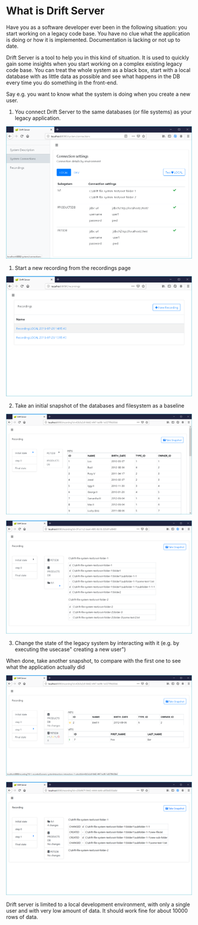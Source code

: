 # What is Drift Server

Have you as a software developer ever been in the following situation: you start working on a legacy code base. You have no clue what the application is doing or how it is implemented. Documentation is lacking or not up to date.  

Drift Server is a tool to help you in this kind of situation.  It is used to quickly gain some insights when you start working on a complex existing legacy code base. You can treat the whole system as a black box, start with a local database with as little data as possible and see what happens in the DB every time you do something in the front-end.

Say e.g. you want to know what the system is doing when you create a new user. 

1. You connect Drift Server to the same databases \(or file systems\) as  your legacy application.  

![The Drift  System Connections screen with an overview of the DB connections and file system directories](.gitbook/assets/systemconnections-0.0.3.png)

1.  Start a new recording from the recordings page

![Recordings page](.gitbook/assets/recordings.png)

2.  Take an initial snapshot of the databases and filesystem as a baseline

![initial database database snapshot](.gitbook/assets/recording01.png)

![filesystem snapshot](.gitbook/assets/recording-filesystem-snapshot-0.0.3.png)

3.  Change the state of the legacy system by interacting with it \(e.g. by executing the usecase" creating a new user"\) 

When done, take another snapshot, to compare with the first one to see what the application actually did

![Database Delta showing the delta between two Database Snapshots](.gitbook/assets/recording02.png)

![Filesystem Delta showing the delta between two  Filesystem snapshots ](.gitbook/assets/recording-filesystem-delta-0.0.3.png)

Drift server is limited to a local development environment, with only a single user and with very low amount of data. It should work fine for about 10000 rows of data. 

